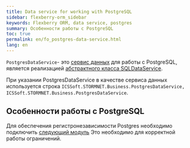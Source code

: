 ```yaml
---
title: Data service for working with PostgreSQL
sidebar: flexberry-orm_sidebar
keywords: Flexberry ORM, data service, postgres
summary: Особенности работы c PostgreSQL
toc: true
permalink: en/fo_postgres-data-service.html
lang: en
---
```


`PostgresDataService`- это [сервис данных](fo_data-service.html) для работы с PostgreSQL, является реализацией [абстрактного класса SQLDataService](fo_sql-data-service.html).

При указании PostgresDataService в качестве сервиса данных используется строка `ICSSoft.STORMNET.Business.PostgresDataService, ICSSoft.STORMNET.Business.PostgresDataService`.

## Особенности работы с PostgreSQL

Для обеспечения регистронезависимости Postgres необходимо подключить [следующий модуль](http://www.postgresql.org/docs/current/static/citext.html)
Это необходимо для корректной работы ограничений.
